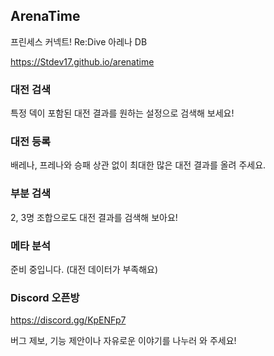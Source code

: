 ## ArenaTime

프린세스 커넥트! Re:Dive 아레나 DB

https://Stdev17.github.io/arenatime

### 대전 검색

특정 덱이 포함된 대전 결과를 원하는 설정으로 검색해 보세요!

### 대전 등록

배레나, 프레나와 승패 상관 없이 최대한 많은 대전 결과를 올려 주세요.

### 부분 검색

2, 3명 조합으로도 대전 결과를 검색해 보아요!

### 메타 분석

준비 중입니다. (대전 데이터가 부족해요)

### Discord 오픈방

https://discord.gg/KpENFp7

버그 제보, 기능 제안이나 자유로운 이야기를 나누러 와 주세요!